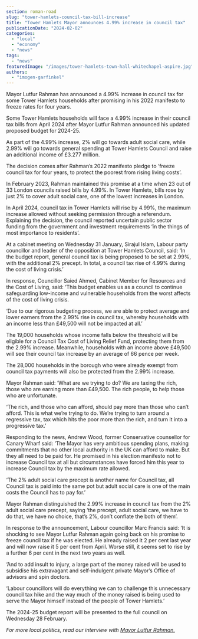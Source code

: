 ```yaml
---
section: roman-road
slug: "tower-hamlets-council-tax-bill-increase"
title: "Tower Hamlets Mayor announces 4.99% increase in council tax"
publicationDate: "2024-02-02"
categories: 
  - "local"
  - "economy"
  - "news"
tags: 
  - "news"
featuredImage: "/images/tower-hamlets-town-hall-whitechapel-aspire.jpg"
authors: 
  - "imogen-garfinkel"
---
```


Mayor Lutfur Rahman has announced a 4.99% increase in council tax for some Tower Hamlets households after promising in his 2022 manifesto to freeze rates for four years.

Some Tower Hamlets households will face a 4.99% increase in their council tax bills from April 2024 after Mayor Lutfur Rahman announced his updated proposed budget for 2024-25.

As part of the 4.99% increase, 2% will go towards adult social care, while 2.99% will go towards general spending at Tower Hamlets Council and raise an additional income of £3.277 million.

The decision comes after Rahman’s 2022 manifesto pledge to ‘freeze council tax for four years, to protect the poorest from rising living costs’.

In February 2023, Rahman maintained this promise at a time when 23 out of 33 London councils raised bills by 4.99%. In Tower Hamlets, bills rose by just 2% to cover adult social care, one of the lowest increases in London.

In April 2024, council tax in Tower Hamlets will rise by 4.99%, the maximum increase allowed without seeking permission through a referendum. Explaining the decision, the council reported uncertain public sector funding from the government and investment requirements ‘in the things of most importance to residents’. 

At a cabinet meeting on Wednesday 31 January, Sirajul Islam, Labour party councillor and leader of the opposition at Tower Hamlets Council, said: ‘In the budget report, general council tax is being proposed to be set at 2.99%, with the additional 2% precept. In total, a council tax rise of 4.99% during the cost of living crisis.’

In response, Councillor Saied Ahmed, Cabinet Member for Resources and the Cost of Living, said: ‘This budget enables us as a council to continue safeguarding low-income and vulnerable households from the worst affects of the cost of living crisis.

‘Due to our rigorous budgeting process, we are able to protect average and lower earners from the 2.99% rise in council tax, whereby households with an income less than £49,500 will not be impacted at all.’

The 19,000 households whose income falls below the threshold will be eligible for a Council Tax Cost of Living Relief Fund, protecting them from the 2.99% increase. Meanwhile, households with an income above £49,500 will see their council tax increase by an average of 66 pence per week.

The 28,000 households in the borough who were already exempt from council tax payments will also be protected from the 2.99% increase. 

Mayor Rahman said: ‘What are we trying to do? We are taxing the rich, those who are earning more than £49,500. The rich people, to help those who are unfortunate.

‘The rich, and those who can afford, should pay more than those who can’t afford. This is what we’re trying to do. We’re trying to turn around a regressive tax, tax which hits the poor more than the rich, and turn it into a progressive tax.’ 

Responding to the news, Andrew Wood, former Conservative counsellor for Canary Wharf said: ‘The Mayor has very ambitious spending plans, making commitments that no other local authority in the UK can afford to make. But they all need to be paid for. He promised in his election manifesto not to increase Council tax at all but circumstances have forced him this year to increase Council tax by the maximum rate allowed.

‘The 2% adult social care precept is another name for Council tax, all Council tax is paid into the same pot but adult social care is one of the main costs the Council has to pay for.’

Mayor Rahman distinguished the 2.99% increase in council tax from the 2% adult social care precept, saying ‘the precept, adult social care, we have to do that, we have no choice, that’s 2%, don’t conflate the both of them’.

In response to the announcement, Labour councillor Marc Francis said: ‘It is shocking to see Mayor Lutfur Rahman again going back on his promise to freeze council tax if he was elected. He already raised it 2 per cent last year and will now raise it 5 per cent from April. Worse still, it seems set to rise by a further 6 per cent in the next two years as well.

‘And to add insult to injury, a large part of the money raised will be used to subsidise his extravagant and self-indulgent private Mayor’s Office of advisors and spin doctors.

‘Labour councillors will do everything we can to challenge this unnecessary council tax hike and the way much of the money raised is being used to serve the Mayor himself instead of the people of Tower Hamlets.’

The 2024-25 budget report will be presented to the full council on Wednesday 28 February.

_For more local politics, read our interview with_ [_Mayor Lutfur Rahman._](https://romanroadlondon.com/mayor-lutfur-rahman-tower-hamlets-interview/)


